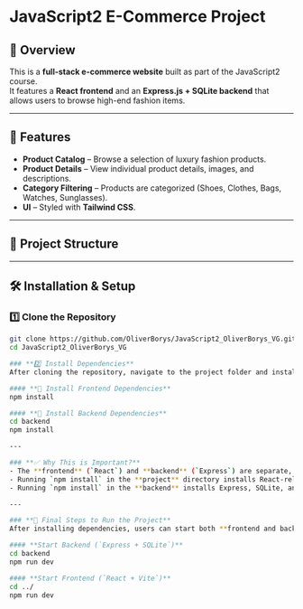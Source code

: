 # JavaScript2 E-Commerce Project

## 🚀 Overview
This is a **full-stack e-commerce website** built as part of the JavaScript2 course.  
It features a **React frontend** and an **Express.js + SQLite backend** that allows users to browse high-end fashion items.

---

## 🎯 Features
- **Product Catalog** – Browse a selection of luxury fashion products.
- **Product Details** – View individual product details, images, and descriptions.
- **Category Filtering** – Products are categorized (Shoes, Clothes, Bags, Watches, Sunglasses).
- **UI** – Styled with **Tailwind CSS**.

---

## 📂 Project Structure



---

## 🛠️ Installation & Setup

### **1️⃣ Clone the Repository**
```sh
git clone https://github.com/OliverBorys/JavaScript2_OliverBorys_VG.git
cd JavaScript2_OliverBorys_VG

### **2️⃣ Install Dependencies**
After cloning the repository, navigate to the project folder and install dependencies:

#### **📌 Install Frontend Dependencies**
npm install

#### **📌 Install Backend Dependencies**
cd backend
npm install

---

### **✅ Why This is Important?**
- The **frontend** (`React`) and **backend** (`Express`) are separate, each requiring its own dependencies.
- Running `npm install` in the **project** directory installs React-related dependencies.
- Running `npm install` in the **backend** installs Express, SQLite, and other server dependencies.

---

### **🚀 Final Steps to Run the Project**
After installing dependencies, users can start both **frontend and backend**:

#### **Start Backend (`Express + SQLite`)**
cd backend
npm run dev

#### **Start Frontend (`React + Vite`)**
cd ../
npm run dev